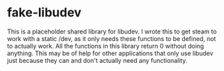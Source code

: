# fake-libudev
This is a placeholder shared library for libudev.
I wrote this to get steam to work with a static /dev, as it only needs these functions to be defined, not to actually work.
All the functions in this library return 0 without doing anything.
This may be of help for other applications that only use libudev just because they can and don't actually need any functionality.
